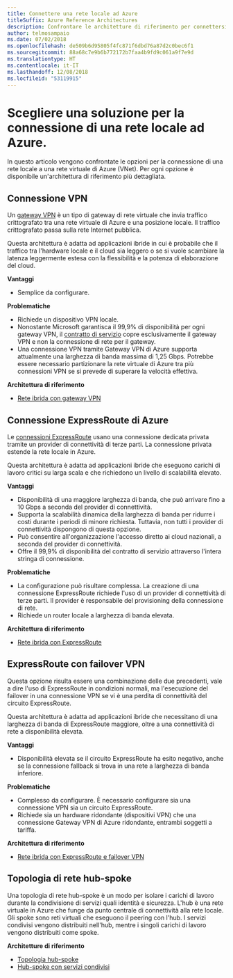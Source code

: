 ```yaml
---
title: Connettere una rete locale ad Azure
titleSuffix: Azure Reference Architectures
description: Confrontare le architetture di riferimento per connettersi a una rete locale in Azure.
author: telmosampaio
ms.date: 07/02/2018
ms.openlocfilehash: de509b6d95805f4fc871f6dbd76a87d2c0bec6f1
ms.sourcegitcommit: 88a68c7e9b6b772172b7faa4b9fd9c061a9f7e9d
ms.translationtype: HT
ms.contentlocale: it-IT
ms.lasthandoff: 12/08/2018
ms.locfileid: "53119915"
---
```

# <a name="choose-a-solution-for-connecting-an-on-premises-network-to-azure"></a>Scegliere una soluzione per la connessione di una rete locale ad Azure.

In questo articolo vengono confrontate le opzioni per la connessione di una rete locale a una rete virtuale di Azure (VNet). Per ogni opzione è disponibile un'architettura di riferimento più dettagliata.

## <a name="vpn-connection"></a>Connessione VPN

Un [gateway VPN](/azure/vpn-gateway/vpn-gateway-about-vpngateways) è un tipo di gateway di rete virtuale che invia traffico crittografato tra una rete virtuale di Azure e una posizione locale. Il traffico crittografato passa sulla rete Internet pubblica.

Questa architettura è adatta ad applicazioni ibride in cui è probabile che il traffico tra l'hardware locale e il cloud sia leggero o se si vuole scambiare la latenza leggermente estesa con la flessibilità e la potenza di elaborazione del cloud.

**Vantaggi**

- Semplice da configurare.

**Problematiche**

- Richiede un dispositivo VPN locale.
- Nonostante Microsoft garantisca il 99,9% di disponibilità per ogni gateway VPN, il [contratto di servizio](https://azure.microsoft.com/support/legal/sla/vpn-gateway/) copre esclusivamente il gateway VPN e non la connessione di rete per il gateway.
- Una connessione VPN tramite Gateway VPN di Azure supporta attualmente una larghezza di banda massima di 1,25 Gbps. Potrebbe essere necessario partizionare la rete virtuale di Azure tra più connessioni VPN se si prevede di superare la velocità effettiva.

**Architettura di riferimento**

- [Rete ibrida con gateway VPN](./vpn.md)

## <a name="azure-expressroute-connection"></a>Connessione ExpressRoute di Azure

Le [connessioni ExpressRoute](/azure/expressroute/) usano una connessione dedicata privata tramite un provider di connettività di terze parti. La connessione privata estende la rete locale in Azure. 

Questa architettura è adatta ad applicazioni ibride che eseguono carichi di lavoro critici su larga scala e che richiedono un livello di scalabilità elevato. 

**Vantaggi**

- Disponibilità di una maggiore larghezza di banda, che può arrivare fino a 10 Gbps a seconda del provider di connettività.
- Supporta la scalabilità dinamica della larghezza di banda per ridurre i costi durante i periodi di minore richiesta. Tuttavia, non tutti i provider di connettività dispongono di questa opzione.
- Può consentire all'organizzazione l'accesso diretto ai cloud nazionali, a seconda del provider di connettività.
- Offre il 99,9% di disponibilità del contratto di servizio attraverso l'intera stringa di connessione.

**Problematiche**

- La configurazione può risultare complessa. La creazione di una connessione ExpressRoute richiede l'uso di un provider di connettività di terze parti. Il provider è responsabile del provisioning della connessione di rete.
- Richiede un router locale a larghezza di banda elevata.

**Architettura di riferimento**

- [Rete ibrida con ExpressRoute](./expressroute.md)

## <a name="expressroute-with-vpn-failover"></a>ExpressRoute con failover VPN

Questa opzione risulta essere una combinazione delle due precedenti, vale a dire l'uso di ExpressRoute in condizioni normali, ma l'esecuzione del failover in una connessione VPN se vi è una perdita di connettività del circuito ExpressRoute.

Questa architettura è adatta ad applicazioni ibride che necessitano di una larghezza di banda di ExpressRoute maggiore, oltre a una connettività di rete a disponibilità elevata. 

**Vantaggi**

- Disponibilità elevata se il circuito ExpressRoute ha esito negativo, anche se la connessione fallback si trova in una rete a larghezza di banda inferiore.

**Problematiche**

- Complesso da configurare. È necessario configurare sia una connessione VPN sia un circuito ExpressRoute.
- Richiede sia un hardware ridondante (dispositivi VPN) che una connessione Gateway VPN di Azure ridondante, entrambi soggetti a tariffa.

**Architettura di riferimento**

- [Rete ibrida con ExpressRoute e failover VPN](./expressroute-vpn-failover.md)

## <a name="hub-spoke-network-topology"></a>Topologia di rete hub-spoke

Una topologia di rete hub-spoke è un modo per isolare i carichi di lavoro durante la condivisione di servizi quali identità e sicurezza. L'hub è una rete virtuale in Azure che funge da punto centrale di connettività alla rete locale. Gli spoke sono reti virtuali che eseguono il peering con l'hub. I servizi condivisi vengono distribuiti nell'hub, mentre i singoli carichi di lavoro vengono distribuiti come spoke.

**Architetture di riferimento**

- [Topologia hub-spoke](./hub-spoke.md)
- [Hub-spoke con servizi condivisi](./shared-services.md)
